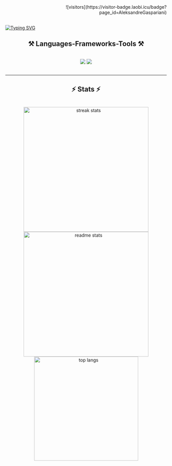 <div align="right">
    ![visitors](https://visitor-badge.laobi.icu/badge?page_id=AleksandreGaspariani)
</div>

<br>

[![Typing SVG](https://readme-typing-svg.demolab.com?font=Big+Shoulders+Inline&letterSpacing=2px&pause=100&center=true&width=435&lines=Hello+%F0%9F%91%8B%F0%9F%8F%BB;I'm+Aleksandre+Gasparyan)](https://git.io/typing-svg)

<h2 align="center">⚒️ Languages-Frameworks-Tools ⚒️</h2>
<br/>
<div align="center">
    <img src="https://skillicons.dev/icons?i=react,html,css,github,tailwind,git,cpp" />
    <img src="https://skillicons.dev/icons?i=typescript,mysql,postgresql,mongodb,laravel,php" /><br>
</div>

<br/>
<hr/>

<h2 align="center">⚡ Stats ⚡</h2>
<br>
<div align=center>
  <img width=390 src="https://github-readme-streak-stats-salesp07.vercel.app/?user=AleksandreGaspariani&count_private=true&theme=react&border_radius=10" alt="streak stats"/>
  <img width=390 src="https://github-readme-stats-salesp07.vercel.app/api?username=AleksandreGaspariani&count_private=true&show_icons=true&theme=react&rank_icon=github&border_radius=10" alt="readme stats" />
  <br/>
  <img width=325 align="center" src="https://github-readme-stats-salesp07.vercel.app/api/top-langs/?username=AleksandreGaspariani&hide=HTML&langs_count=8&layout=compact&theme=react&border_radius=10&size_weight=0.5&count_weight=0.5&exclude_repo=github-readme-stats" alt="top langs" />
</div>
